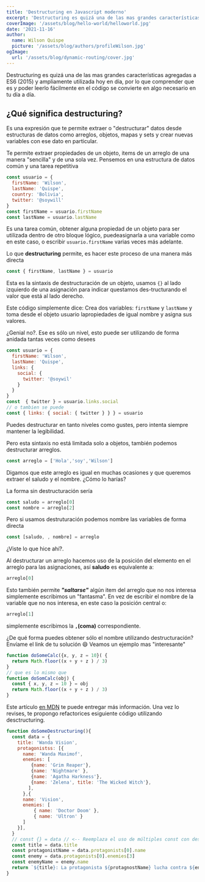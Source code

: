 ```yaml
---
title: 'Destructuring en Javascript moderno'
excerpt: 'Destructuring es quizá una de las mas grandes características agregadas a ES6 (2015) y ampliamente utilizada hoy en día'
coverImage: '/assets/blog/hello-world/helloworld.jpg'
date: '2021-11-16'
author:
  name: Wilson Quispe
  picture: '/assets/blog/authors/profileWilson.jpg'
ogImage:
  url: '/assets/blog/dynamic-routing/cover.jpg'
---
```


Destructuring es quizá una de las mas grandes características agregadas a ES6 (2015) y ampliamente utilizada hoy en día, por lo que comprender que es y poder leerlo fácilmente en el código se convierte en algo necesario en tu día a día.

## ¿Qué significa destructuring?

Es una expresión que te permite extraer o "destructurar" datos desde estructuras de datos como arreglos, objetos, mapas y sets y crear nuevas variables con ese dato en particular.

Te permite extraer propiedades de un objeto, items de un arreglo de una manera "sencilla" y de una sola vez.
Pensemos en una estructura de datos común y una tarea repetitiva

``` jsx
const usuario = {
  firstName: 'Wilson',
  lastName: 'Quispe',
  country: 'Bolivia',
  twitter: '@soywill'
}
const firstName = usuario.firstName
const lastName = usuario.lastName
```

Es una tarea común, obtener alguna propiedad de un objeto para ser utilizada dentro de otro bloque lógico, puedeasignarla a una variable como en este caso, o escribir `usuario.firstName` varias veces más adelante.

Lo que **destructuring** permite, es hacer este proceso de una manera más directa

```jsx
const { firstName, lastName } = usuario
```

Esta es la sintaxis de destructuración de un objeto, usamos `{}` al lado izquierdo de una asignación para indicar questamos des-tructurando el valor que está al lado derecho.

Este código simplemente dice: Crea dos variables: `firstName` y `lastName` y toma desde el objeto usuario lapropiedades de igual nombre y asigna sus valores.

¿Genial no?. Ese es sólo un nivel, esto puede ser utilizando de forma anidada tantas veces como desees

```jsx
const usuario = {
  firstName: 'Wilson',
  lastName: 'Quispe',
  links: {
    social: {
      twitter: '@soywil'
    }
  }
}
const  { twitter } = usuario.links.social 
// o tambien se puede
const { links: { social: { twitter } } } = usuario
```

Puedes destructurar en tanto niveles como gustes, pero intenta siempre mantener la legibilidad.

Pero esta sintaxis no está limitada solo a objetos, también podemos destructurar arreglos.

```jsx
const arreglo = ['Hola','soy','Wilson']
```

Digamos que este arreglo es igual en muchas ocasiones y que queremos extraer el saludo y el nombre. ¿Cómo lo harías?

La forma sin destructuración sería

```jsx
const saludo = arreglo[0]
const nombre = arreglo[2]
```

Pero si usamos destruturación podemos nombre las variables de forma directa

```jsx
const [saludo, , nombre] = arreglo
```

¿Viste lo que hice ahí?.

Al destructurar un arreglo hacemos uso de la posición del elemento en el arreglo para las asignaciones, así 
**saludo** es equivalente a:
```jsx
arreglo[0]
```

Esto también permite ***"saltarse"*** algún item del arreglo que no nos interesa simplemente escribimos un "fantasma". En vez de escribir el nombre de la variable que no nos interesa, en este caso la posición central o:
```jsx
arreglo[1]
```

simplemente escribimos la **`,`(coma)** correspondiente.

¿De qué forma puedes obtener sólo el nombre utilizando destructuración? Envíame el link de tu solución 😄
Veamos un ejemplo mas "interesante"
```jsx
function doSomeCalc({x, y, z = 10}( {
  return Math.floor((x + y + z ) / 3)
}
// que es lo mismo que
function doSomCalc(obj) {
  const { x, y, z = 10 } = obj
  return Math.floor((x + y + z ) / 3)
}
```

Este artículo [en MDN](https://developer.mozilla.org/es/docs/Web/JavaScript/Referencia/OperadoreDestructuring_assignment) te puede entregar más información. Una vez lo revises, te propongo refactorices esiguiente código utilizando desctructuring.

```jsx
function doSomeDestructuring(){
  const data = {
    title: 'Wanda Vision',
    protagonistss: [{
      name: 'Wanda Maximof',
      enemies: [
         {name: 'Grim Reaper'},
         {name: 'Nightmare' },
         {name: 'Agatha Harkness'},
         {name: 'Zelena', title: 'The Wicked Witch'},
	    ],
	  },{
      name: 'Vision',
      enemies: [
          { name: 'Doctor Doom' },
          { name: 'Ultron' }
      ]
    }],
  }
  // const {} = data // <-- Reemplaza el uso de múltiples const con destructuring
  const title = data.title
  const protagonistName = data.protagonists[0].name
  const enemy = data.protagonists[0].enemies[3]
  const enemyName = enemy.name
  return `${title}: La protagonista ${protagnostName} lucha contra ${enemyName}`
}
```